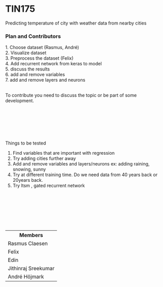 # TIN175
Predicting temperature of city with weather data from nearby cities



<H3> Plan and Contributors</H3>
1. Choose dataset (Rasmus, André)<br>
2. Visualize dataset <br>
3. Preprocess the dataset (Felix) <br>
4. Add recurrent network from keras to model <br>
5. discuss the results <br>
6. add and remove variables <br>
7. add and remove layers and neurons <br><br>

To contribute you need to discuss the topic or be part of some development.

<br><br><br><br><br><br>
Things to be tested <br>
1. Find variables that are important with regression<br>
2. Try adding cities further away<br>
3. Add and remove variables and layers/neurons ex: adding raining, snowing, sunny<br>
4. Try at different training time. Do we need data from 40 years back or 20years back.<br>
5. Try ltsm , gated recurrent network<br>



<br><br><br><br><br><br>


<table class="tg">
  <tr>
    <th class="tg-0lax"><span style="font-weight:bold">Members</span></th>
  </tr>
  <tr>
    <td class="tg-0lax">Rasmus Claesen</td>
  </tr>
  <tr>
    <td class="tg-0lax">Felix</td>
  </tr>
  <tr>
    <td class="tg-0lax">Edin</td>
  </tr>
  <tr>
    <td class="tg-0lax">Jithinraj Sreekumar</td>
  </tr>
  <tr>
    <td class="tg-0lax">André Höjmark</td>
  </tr>
</table>
